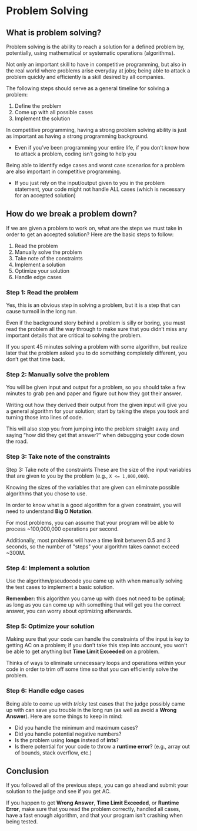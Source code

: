 # Problem Solving

## What is problem solving?

Problem solving is the ability to reach a solution for a defined problem by, potentially, using mathematical or systematic operations (algorithms).

Not only an important skill to have in competitive programming, but also in the real world where problems arise everyday at jobs; being able to attack a problem quickly and efficiently is a skill desired by all companies.

The following steps should serve as a general timeline for solving a problem:
1. Define the problem
2. Come up with all possible cases
3. Implement the solution

In competitive programming, having a strong problem solving ability is just as important as having a strong programming background.
- Even if you’ve been programming your entire life, if you don’t know how to attack a problem, coding isn’t going to help you

Being able to identify edge cases and worst case scenarios for a problem are also important in competitive programming.
- If you just rely on the input/output given to you in the problem statement, your code might not handle ALL cases (which is necessary for an accepted solution)

## How do we break a problem down?

If we are given a problem to work on, what are the steps we must take in order to get an accepted solution? Here are the basic steps to follow:

1. Read the problem
2. Manually solve the problem
3. Take note of the constraints
4. Implement a solution
5. Optimize your solution
6. Handle edge cases

### Step 1: Read the problem

Yes, this is an obvious step in solving a problem, but it is a step that can cause turmoil in the long run.

Even if the background story behind a problem is silly or boring, you must read the problem all the way through to make sure that you didn’t miss any important details that are critical to solving the problem.

If you spent 45 minutes solving a problem with some algorithm, but realize later that the problem asked you to do something completely different, you don’t get that time back.

### Step 2: Manually solve the problem

You will be given input and output for a problem, so you should take a few minutes to grab pen and paper and figure out how they got their answer.

Writing out how they derived their output from the given input will give you a general algorithm for your solution; start by taking the steps you took and turning those into lines of code.

This will also stop you from jumping into the problem straight away and saying “how did they get that answer?” when debugging your code down the road.

### Step 3: Take note of the constraints

Step 3: Take note of the constraints
These are the size of the input variables that are given to you by the problem (e.g., `X <= 1,000,000`).

Knowing the sizes of the variables that are given can eliminate possible algorithms that you chose to use.

In order to know what is a good algorithm for a given constraint, you will need to understand **Big O Notation**.

For most problems, you can assume that your program will be able to process ~100,000,000 operations per second.

Additionally, most problems will have a time limit between 0.5 and 3 seconds, so the number of "steps" your algorithm takes cannot exceed ~300M.

### Step 4: Implement a solution

Use the algorithm/pseudocode you came up with when manually solving the test cases to implement a basic solution.

**Remember:** this algorithm you came up with does not need to be optimal; as long as you can come up with something that will get you the correct answer, you can worry about optimizing afterwards.

### Step 5: Optimize your solution

Making sure that your code can handle the constraints of the input is key to getting AC on a problem; if you don’t take this step into account, you won’t be able to get anything but **Time Limit Exceeded** on a problem.

Thinks of ways to eliminate unnecessary loops and operations within your code in order to trim off some time so that you can efficiently solve the problem.

### Step 6: Handle edge cases

Being able to come up with *tricky* test cases that the judge possibly came up with can save you trouble in the long run (as well as avoid a **Wrong Answer**). Here are some things to keep in mind:
- Did you handle the minimum and maximum cases?
- Did you handle potential negative numbers?
- Is the problem using **longs** instead of **ints**?
- Is there potential for your code to throw a **runtime error**? (e.g., array out of bounds, stack overflow, etc.)

## Conclusion

If you followed all of the previous steps, you can go ahead and submit your solution to the judge and see if you get AC.

If you happen to get **Wrong Answer**, **Time Limit Exceeded**, or **Runtime Error**, make sure that you read the problem correctly, handled all cases, have a fast enough algorithm, and that your program isn't crashing when being tested.

